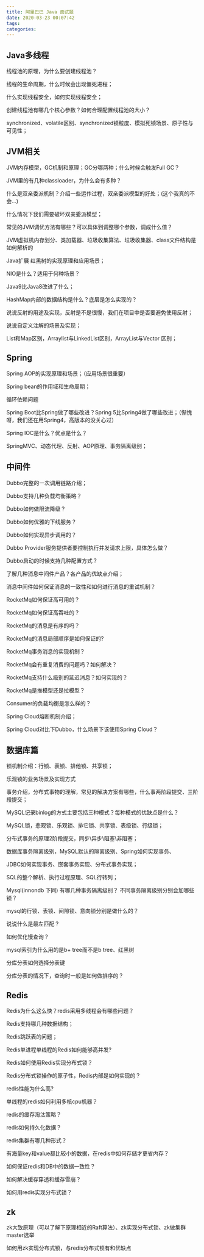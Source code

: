 ```yaml
---
title: 阿里巴巴 Java 面试题
date: 2020-03-23 00:07:42
tags:
categories:
---
```

## Java多线程

线程池的原理，为什么要创建线程池？

线程的生命周期，什么时候会出现僵死进程；

什么实现线程安全，如何实现线程安全；

创建线程池有哪几个核心参数？如何合理配置线程池的大小？

synchronized、volatile区别、synchronized锁粒度、模拟死锁场景、原子性与可见性；

## JVM相关

JVM内存模型，GC机制和原理；GC分哪两种；什么时候会触发Full GC？

JVM里的有几种classloader，为什么会有多种？

什么是双亲委派机制？介绍一些运作过程，双亲委派模型的好处；(这个我真的不会...)

什么情况下我们需要破坏双亲委派模型；

常见的JVM调优方法有哪些？可以具体到调整哪个参数，调成什么值？

JVM虚拟机内存划分、类加载器、垃圾收集算法、垃圾收集器、class文件结构是如何解析的

Java扩展
红黑树的实现原理和应用场景；

NIO是什么？适用于何种场景？

Java9比Java8改进了什么；

HashMap内部的数据结构是什么？底层是怎么实现的？

说说反射的用途及实现，反射是不是很慢，我们在项目中是否要避免使用反射；

说说自定义注解的场景及实现；

List和Map区别，Arraylist与LinkedList区别，ArrayList与Vector 区别；

## Spring

Spring AOP的实现原理和场景；（应用场景很重要）

Spring bean的作用域和生命周期；

循环依赖问题

Spring Boot比Spring做了哪些改进？Spring 5比Spring4做了哪些改进；（惭愧呀，我们还在用Spring4，高版本的没关心过）

Spring IOC是什么？优点是什么？

SpringMVC、动态代理、反射、AOP原理、事务隔离级别；

## 中间件

Dubbo完整的一次调用链路介绍；

Dubbo支持几种负载均衡策略？

Dubbo如何做限流降级？

Dubbo如何优雅的下线服务？

Dubbo如何实现异步调用的？

Dubbo Provider服务提供者要控制执行并发请求上限，具体怎么做？

Dubbo启动的时候支持几种配置方式？

了解几种消息中间件产品？各产品的优缺点介绍；

消息中间件如何保证消息的一致性和如何进行消息的重试机制？

RocketMq如何保证高可用的？

RocketMq如何保证高吞吐的？

RocketMq的消息是有序的吗？

RocketMq的消息局部顺序是如何保证的?

RocketMq事务消息的实现机制？

RocketMq会有重复消费的问题吗？如何解决？

RocketMq支持什么级别的延迟消息？如何实现的？

RocketMq是推模型还是拉模型？

Consumer的负载均衡是怎么样的？

Spring Cloud熔断机制介绍；

Spring Cloud对比下Dubbo，什么场景下该使用Spring Cloud？

## 数据库篇

锁机制介绍：行锁、表锁、排他锁、共享锁；

乐观锁的业务场景及实现方式

事务介绍，分布式事物的理解，常见的解决方案有哪些，什么事两阶段提交、三阶段提交；

MySQL记录binlog的方式主要包括三种模式？每种模式的优缺点是什么？

MySQL锁，悲观锁、乐观锁、排它锁、共享锁、表级锁、行级锁；

分布式事务的原理2阶段提交，同步\异步\阻塞\非阻塞；

数据库事务隔离级别，MySQL默认的隔离级别、Spring如何实现事务、

JDBC如何实现事务、嵌套事务实现、分布式事务实现；

SQL的整个解析、执行过程原理、SQL行转列；

Mysql(innondb 下同) 有哪几种事务隔离级别？
不同事务隔离级别分别会加哪些锁？

mysql的行锁、表锁、间隙锁、意向锁分别是做什么的？

说说什么是最左匹配？

如何优化慢查询？

mysql索引为什么用的是b+ tree而不是b tree、红黑树

分库分表如何选择分表键

分库分表的情况下，查询时一般是如何做排序的？

## Redis

Redis为什么这么快？redis采用多线程会有哪些问题？

Redis支持哪几种数据结构；

Redis跳跃表的问题；

Redis单进程单线程的Redis如何能够高并发?

Redis如何使用Redis实现分布式锁？

Redis分布式锁操作的原子性，Redis内部是如何实现的？

redis性能为什么高?

单线程的redis如何利用多核cpu机器？

redis的缓存淘汰策略？

redis如何持久化数据？

redis集群有哪几种形式？

有海量key和value都比较小的数据，在redis中如何存储才更省内存？

如何保证redis和DB中的数据一致性？

如何解决缓存穿透和缓存雪崩？

如何用redis实现分布式锁？

## zk

zk大致原理（可以了解下原理相近的Raft算法）、zk实现分布式锁、zk做集群master选举

如何用zk实现分布式锁，与redis分布式锁有和优缺点
